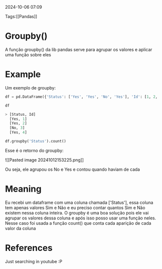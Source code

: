 2024-10-06 07:09

Tags:[[Pandas]]

# Groupby()

A função groupby() da lib pandas serve para agrupar os valores e aplicar uma função sobre eles

# Example

Um exemplo de groupby:

```python
df = pd.DataFrame({'Status': ['Yes', 'Yes', 'No', 'Yes'], 'Id': [1, 2, 3, 4]})

df

> [Status, Id]
  [Yes, 1]
  [Yes, 2]
  [No, 3]
  [Yes, 4]

df.groupby('Status').count()
```

Esse é o retorno do groupby:

![[Pasted image 20241012153225.png]]

Ou seja, ele agrupou os No e Yes e contou quando haviam de cada

# Meaning

Eu recebi um dataframe com uma coluna chamada ['Status'], essa coluna tem apenas valores Sim e Não e eu preciso contar quantos Sim e Não existem nessa coluna inteira. O groupby é uma boa solução pois ele vai agrupar os valores dessa coluna e após isso posso usar uma função neles. Nesse caso foi usada a função count() que conta cada aparição de cada valor da coluna
# References 

Just searching in youtube :P